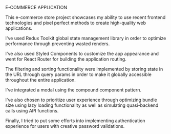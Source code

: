 E-COMMERCE APPLICATION

This e-commerce store project showcases my ability to use recent frontend technologies and pixel perfect methods to create high-quality web applications.

I've used Redux Toolkit global state management library in order to optimize performance through preventing wasted renders.

I've also used Styled Components to customize the app appearance and went for React Router for building the application routing.

The filtering and sorting functionality were implemented by storing state in the URL through query params in order to make it globally accessible throughout the entire application.

I've integrated a modal using the compound component pattern.

I've also chosen to prioritize user experience through optimizing bundle size using lazy loading functionality as well as simulating quasi-backend calls using API functions.

Finally, I tried to put some efforts into implementing authentication experience for users with creative password validations.
